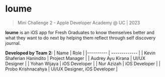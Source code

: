 # loume

> Mini Challenge 2 - Apple Developer Academy @ UC | 2023

**loume** is an iOS app for Fresh Graduates to know themselves better and what they want to do next by helping them reflect through self discovery journal.

**Developed by Team 2:**
| Name | Role |
|---------- | ------------- |
| Kevin Shaferian Hanindito | Project Manager |
| Audrey Ayu Kirana | UI/UX Designer |
| Yohan Wijaya | iOS Developer |
| Nur Azizah | iOS Developer |
| Probo Krishnacahya | UI/UX Designer, iOS Developer |
